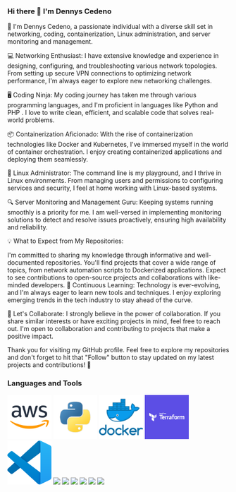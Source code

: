 ### Hi there 👋 I'm Dennys Cedeno

👋 I'm Dennys Cedeno, a passionate individual with a diverse skill set in networking, coding, containerization, Linux administration, and server monitoring and management.

💻 Networking Enthusiast: I have extensive knowledge and experience in designing, configuring, and troubleshooting various network topologies. From setting up secure VPN connections to optimizing network performance, I'm always eager to explore new networking challenges.

🖥️ Coding Ninja: My coding journey has taken me through various programming languages, and I'm proficient in languages like Python and PHP . I love to write clean, efficient, and scalable code that solves real-world problems.

📦 Containerization Aficionado: With the rise of containerization technologies like Docker and Kubernetes, I've immersed myself in the world of container orchestration. I enjoy creating containerized applications and deploying them seamlessly.

🐧 Linux Administrator: The command line is my playground, and I thrive in Linux environments. From managing users and permissions to configuring services and security, I feel at home working with Linux-based systems.

🔍 Server Monitoring and Management Guru: Keeping systems running smoothly is a priority for me. I am well-versed in implementing monitoring solutions to detect and resolve issues proactively, ensuring high availability and reliability.

💡 What to Expect from My Repositories:

I'm committed to sharing my knowledge through informative and well-documented repositories.
You'll find projects that cover a wide range of topics, from network automation scripts to Dockerized applications.
Expect to see contributions to open-source projects and collaborations with like-minded developers.
🌱 Continuous Learning: Technology is ever-evolving, and I'm always eager to learn new tools and techniques. I enjoy exploring emerging trends in the tech industry to stay ahead of the curve.

🤝 Let's Collaborate: I strongly believe in the power of collaboration. If you share similar interests or have exciting projects in mind, feel free to reach out. I'm open to collaboration and contributing to projects that make a positive impact.

Thank you for visiting my GitHub profile. Feel free to explore my repositories and don't forget to hit that "Follow" button to stay updated on my latest projects and contributions! 🚀

### Languages and Tools
<img src="https://raw.githubusercontent.com/github/explore/80688e429a7d4ef2fca1e82350fe8e3517d3494d/topics/aws/aws.png" width="100">   <img src="https://raw.githubusercontent.com/github/explore/80688e429a7d4ef2fca1e82350fe8e3517d3494d/topics/python/python.png" width="100">   <img src="https://raw.githubusercontent.com/github/explore/80688e429a7d4ef2fca1e82350fe8e3517d3494d/topics/docker/docker.png" width="100">   <img src="https://raw.githubusercontent.com/github/explore/80688e429a7d4ef2fca1e82350fe8e3517d3494d/topics/terraform/terraform.png" width="100">   <img src="https://raw.githubusercontent.com/github/explore/80688e429a7d4ef2fca1e82350fe8e3517d3494d/topics/visual-studio-code/visual-studio-code.png" width="100">   <img src="https://1.bp.blogspot.com/-rgYs0cZGUys/TgEEcuVpwFI/AAAAAAAAXLM/f8vE4HynQhk/s320/cisco_systems_logo8.jpg" width="100">   <img src="https://www.paymentsjournal.com/wp-content/uploads/2017/10/fortinet-logo.jpg" width="100">   <img src="https://external-content.duckduckgo.com/iu/?u=https%3A%2F%2Ftse2.mm.bing.net%2Fth%3Fid%3DOIP.XgD7tmG1IwqCC-_EbS9HlQHaEC%26pid%3DApi&f=1&ipt=f376b932ae42f344a72b7324ca618579c8788a11cfbda26ee9c2a21a2fda68f5&ipo=images" width="100">   <img src="https://www.hybridskill.com/wp-content/uploads/2020/08/Jenkins-Main-Image.png" width="100">   <img src="https://external-content.duckduckgo.com/iu/?u=https%3A%2F%2Ftse2.mm.bing.net%2Fth%3Fid%3DOIP.a9EluartZXnMTsYh-07sGAHaHa%26pid%3DApi&f=1&ipt=6d8f36541e2ca10e66d922098d31dbfa4796856ac298d23889b2fabdcdc7d345&ipo=images" width="100">   <img src="https://external-content.duckduckgo.com/iu/?u=https%3A%2F%2Ftse4.mm.bing.net%2Fth%3Fid%3DOIP.2Ro89khbnuDTxEVpm4-gAgHaEQ%26pid%3DApi&f=1&ipt=f1e583fc2dbca6f8587a5926d49aee9662e310a86f5d05a9742587a73b8fe064&ipo=images" width="100">


<!--
**dennys9415/dennys9415** is a ✨ _special_ ✨ repository because its `README.md` (this file) appears on your GitHub profile.

Here are some ideas to get you started:

- 🔭 I’m currently working on ...
- 🌱 I’m currently learning ...
- 👯 I’m looking to collaborate on ...
- 🤔 I’m looking for help with ...
- 💬 Ask me about ...
- 📫 How to reach me: ...
- 😄 Pronouns: ...
- ⚡ Fun fact: ...
-->
